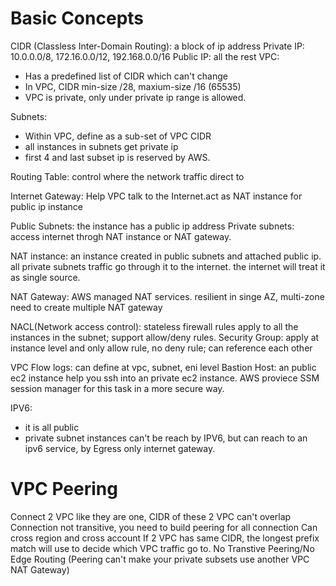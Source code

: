 # Basic Concepts

CIDR (Classless Inter-Domain Routing): a block of ip address
Private IP: 10.0.0.0/8, 172.16.0.0/12, 192.168.0.0/16
Public IP: all the rest
VPC:

- Has a predefined list of CIDR which can't change
- In VPC, CIDR min-size /28, maxium-size /16 (65535)
- VPC is private, only under private ip range is allowed.

Subnets:

- Within VPC, define as a sub-set of VPC CIDR
- all instances in subnets get private ip
- first 4 and last subset ip is reserved by AWS.

Routing Table: control where the network traffic direct to

Internet Gateway: Help VPC talk to the Internet.act as NAT instance for public ip instance

Public Subnets: the instance has a public ip address
Private subnets: access internet throgh NAT instance or NAT gateway.

NAT instance: an instance created in public subnets and attached public ip. all private subnets traffic go through it to the internet. the internet will treat it as single source.

NAT Gateway: AWS managed NAT services. resilient in singe AZ, multi-zone need to create multiple NAT gateway

NACL(Network access control): stateless firewall rules apply to all the instances in the subnet; support allow/deny rules.
Security Group: apply at instance level and only allow rule, no deny rule; can reference each other

VPC Flow logs: can define at vpc, subnet, eni level
Bastion Host: an public ec2 instance help you ssh into an private ec2 instance. AWS proviece SSM session manager for this task in a more secure way.

IPV6:

- it is all public
- private subnet instances can't be reach by IPV6, but can reach to an ipv6 service, by Egress only internet gateway.

# VPC Peering

Connect 2 VPC like they are one,
CIDR of these 2 VPC can't overlap
Connection not transitive, you need to build peering for all connection
Can cross region and cross account
If 2 VPC has same CIDR, the longest prefix match will use to decide which VPC traffic go to.
No Transtive Peering/No Edge Routing (Peering can't make your private subsets use another VPC NAT Gateway)
